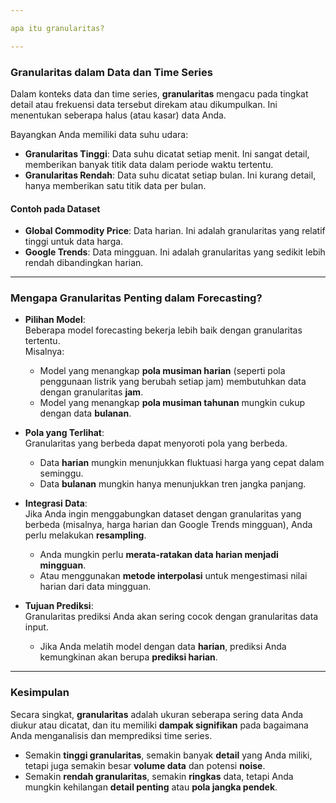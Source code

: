 ```yaml
---

apa itu granularitas?

---
```


### Granularitas dalam Data dan Time Series

Dalam konteks data dan time series, **granularitas** mengacu pada tingkat detail atau frekuensi data tersebut direkam atau dikumpulkan. Ini menentukan seberapa halus (atau kasar) data Anda.

Bayangkan Anda memiliki data suhu udara:

- **Granularitas Tinggi**: Data suhu dicatat setiap menit. Ini sangat detail, memberikan banyak titik data dalam periode waktu tertentu.
- **Granularitas Rendah**: Data suhu dicatat setiap bulan. Ini kurang detail, hanya memberikan satu titik data per bulan.

#### Contoh pada Dataset

- **Global Commodity Price**: Data harian. Ini adalah granularitas yang relatif tinggi untuk data harga.
- **Google Trends**: Data mingguan. Ini adalah granularitas yang sedikit lebih rendah dibandingkan harian.

---

### Mengapa Granularitas Penting dalam Forecasting?

- **Pilihan Model**:  
  Beberapa model forecasting bekerja lebih baik dengan granularitas tertentu.  
  Misalnya:
  - Model yang menangkap **pola musiman harian** (seperti pola penggunaan listrik yang berubah setiap jam) membutuhkan data dengan granularitas **jam**.
  - Model yang menangkap **pola musiman tahunan** mungkin cukup dengan data **bulanan**.

- **Pola yang Terlihat**:  
  Granularitas yang berbeda dapat menyoroti pola yang berbeda.
  - Data **harian** mungkin menunjukkan fluktuasi harga yang cepat dalam seminggu.
  - Data **bulanan** mungkin hanya menunjukkan tren jangka panjang.

- **Integrasi Data**:  
  Jika Anda ingin menggabungkan dataset dengan granularitas yang berbeda (misalnya, harga harian dan Google Trends mingguan), Anda perlu melakukan **resampling**.
  - Anda mungkin perlu **merata-ratakan data harian menjadi mingguan**.
  - Atau menggunakan **metode interpolasi** untuk mengestimasi nilai harian dari data mingguan.

- **Tujuan Prediksi**:  
  Granularitas prediksi Anda akan sering cocok dengan granularitas data input.
  - Jika Anda melatih model dengan data **harian**, prediksi Anda kemungkinan akan berupa **prediksi harian**.

---

### Kesimpulan

Secara singkat, **granularitas** adalah ukuran seberapa sering data Anda diukur atau dicatat, dan itu memiliki **dampak signifikan** pada bagaimana Anda menganalisis dan memprediksi time series.

- Semakin **tinggi granularitas**, semakin banyak **detail** yang Anda miliki, tetapi juga semakin besar **volume data** dan potensi **noise**.
- Semakin **rendah granularitas**, semakin **ringkas** data, tetapi Anda mungkin kehilangan **detail penting** atau **pola jangka pendek**.
